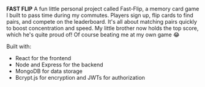 **FAST FLIP**
A fun little personal project called Fast-Flip, a memory card game I built to pass time during my commutes. Players sign up, flip cards to find pairs, and compete on the leaderboard. It's all about matching pairs quickly to boost concentration and speed. My little brother now holds the top score, which he's quite proud of! Of course beating me at my own game 😂 

Built with:
- React for the frontend
- Node and Express for the backend
- MongoDB for data storage
- Bcrypt.js for encryption and JWTs for authorization
